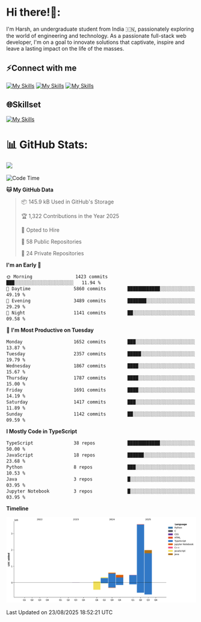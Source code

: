 
# Hi there!👋:
<p> I'm Harsh, an undergraduate student from India 🇮🇳, passionately exploring the world of engineering and technology. As a passionate full-stack web developer, I'm on a goal to innovate solutions that captivate, inspire and leave a lasting impact on the life of the masses. </p>

## ⚡Connect with me

[![My Skills](https://skillicons.dev/icons?i=gmail)](mailto:harshpandey.tech@gmail.com) [![My Skills](https://skillicons.dev/icons?i=linkedin)](https://linkedin.com/in/harsh3dev) [![My Skills](https://skillicons.dev/icons?i=twitter)](https://x.com/harshxai)

## 🌐Skillset
[![My Skills](https://skillicons.dev/icons?i=js,ts,react,nextjs,nodejs,tailwind,mongo,express,postgres,prisma,html,css,docker,aws,cpp,git,vscode,figma)](https://skillicons.dev)


# 📊 GitHub Stats:
![](https://komarev.com/ghpvc/?username=harsh3dev)

<!--START_SECTION:waka-->
![Code Time](http://img.shields.io/badge/Code%20Time-497%20hrs%2042%20mins-blue)

**🐱 My GitHub Data** 

> 📦 145.9 kB Used in GitHub's Storage 
 > 
> 🏆 1,322 Contributions in the Year 2025
 > 
> 💼 Opted to Hire
 > 
> 📜 58 Public Repositories 
 > 
> 🔑 24 Private Repositories 
 > 
**I'm an Early 🐤** 

```text
🌞 Morning                1423 commits        ███░░░░░░░░░░░░░░░░░░░░░░   11.94 % 
🌆 Daytime                5860 commits        ████████████░░░░░░░░░░░░░   49.19 % 
🌃 Evening                3489 commits        ███████░░░░░░░░░░░░░░░░░░   29.29 % 
🌙 Night                  1141 commits        ██░░░░░░░░░░░░░░░░░░░░░░░   09.58 % 
```
📅 **I'm Most Productive on Tuesday** 

```text
Monday                   1652 commits        ███░░░░░░░░░░░░░░░░░░░░░░   13.87 % 
Tuesday                  2357 commits        █████░░░░░░░░░░░░░░░░░░░░   19.79 % 
Wednesday                1867 commits        ████░░░░░░░░░░░░░░░░░░░░░   15.67 % 
Thursday                 1787 commits        ████░░░░░░░░░░░░░░░░░░░░░   15.00 % 
Friday                   1691 commits        ████░░░░░░░░░░░░░░░░░░░░░   14.19 % 
Saturday                 1417 commits        ███░░░░░░░░░░░░░░░░░░░░░░   11.89 % 
Sunday                   1142 commits        ██░░░░░░░░░░░░░░░░░░░░░░░   09.59 % 
```


**I Mostly Code in TypeScript** 

```text
TypeScript               38 repos            ████████████░░░░░░░░░░░░░   50.00 % 
JavaScript               18 repos            ██████░░░░░░░░░░░░░░░░░░░   23.68 % 
Python                   8 repos             ███░░░░░░░░░░░░░░░░░░░░░░   10.53 % 
Java                     3 repos             █░░░░░░░░░░░░░░░░░░░░░░░░   03.95 % 
Jupyter Notebook         3 repos             █░░░░░░░░░░░░░░░░░░░░░░░░   03.95 % 
```



**Timeline**

![Lines of Code chart](https://raw.githubusercontent.com/harsh3dev/harsh3dev/main/assets/bar_graph.png)


 Last Updated on 23/08/2025 18:52:21 UTC
<!--END_SECTION:waka-->

